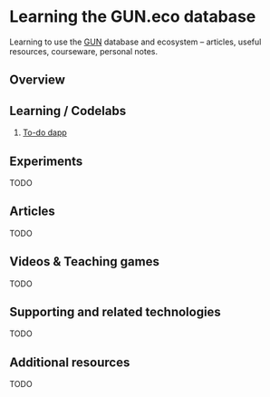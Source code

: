 # Learning the GUN.eco database

Learning to use the [GUN](https://gun.eco) database and ecosystem – articles, useful resources, courseware, personal notes.

## Overview

## Learning / Codelabs

1. [To-do dapp](codelabs/2-todo-dapp/README.md)

## Experiments

TODO

## Articles

TODO

## Videos & Teaching games

TODO

## Supporting and related technologies

TODO

## Additional resources

TODO